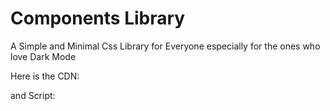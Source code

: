 # Components Library
 A Simple and Minimal Css Library for Everyone especially for the ones who love Dark Mode
 
 Here is the CDN:
 
 
 and Script:
 
